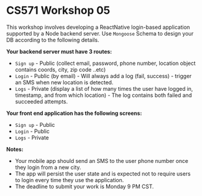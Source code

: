 # CS571 Workshop 05
This workshop involves developing a ReactNative login-based application supported by a Node backend server. Use `Mongoose` Schema to design your DB according to the following details. 
  
**Your backend server must have 3 routes:**
* `Sign up` - Public (collect email, password, phone number, location object contains coords, city, zip code ..etc)
* `Login` - Public (by email) - Will always add a log (fail, success) - trigger an SMS when new location is detected.
* `Logs` - Private (display a list of how many times the user have logged in, timestamp, and from which location) - The log contains both failed and succeeded attempts.
  
**Your front end application has the following screens:**
* `Sign up` - Public
* `Login` - Public
* `Logs` - Private
  
**Notes:**
* Your mobile app should send an SMS to the user phone number once they login from a new city.  
* The app will persist the user state and is expected not to require users to login every time they use the application.
* The deadline to submit your work is Monday 9 PM CST.
